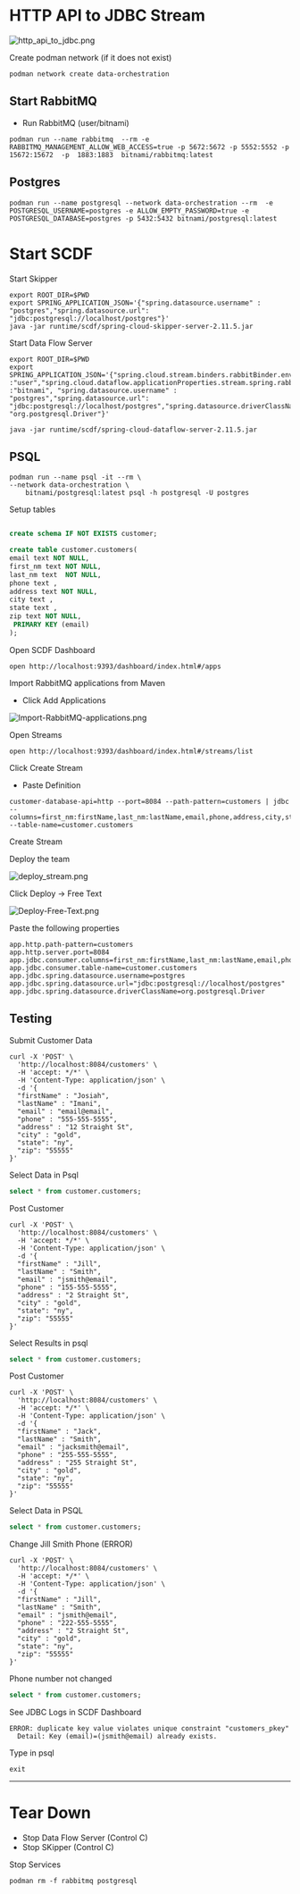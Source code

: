 # HTTP API to JDBC Stream

![http_api_to_jdbc.png](img/http_api_to_jdbc.png)


Create podman network (if it does not exist)

```shell
podman network create data-orchestration
```

## Start RabbitMQ

- Run RabbitMQ (user/bitnami)
```shell
podman run --name rabbitmq  --rm -e RABBITMQ_MANAGEMENT_ALLOW_WEB_ACCESS=true -p 5672:5672 -p 5552:5552 -p 15672:15672  -p  1883:1883  bitnami/rabbitmq:latest 
```


## Postgres

```shell
podman run --name postgresql --network data-orchestration --rm  -e POSTGRESQL_USERNAME=postgres -e ALLOW_EMPTY_PASSWORD=true -e POSTGRESQL_DATABASE=postgres -p 5432:5432 bitnami/postgresql:latest 
```

# Start SCDF



Start Skipper
```shell
export ROOT_DIR=$PWD
export SPRING_APPLICATION_JSON='{"spring.datasource.username" : "postgres","spring.datasource.url": "jdbc:postgresql://localhost/postgres"}'
java -jar runtime/scdf/spring-cloud-skipper-server-2.11.5.jar
```


Start Data Flow Server
```shell
export ROOT_DIR=$PWD
export SPRING_APPLICATION_JSON='{"spring.cloud.stream.binders.rabbitBinder.environment.spring.rabbitmq.username":"user","spring.cloud.stream.binders.rabbitBinder.environment.spring.rabbitmq.password":"bitnami","spring.rabbitmq.username":"user","spring.rabbitmq.password":"bitnami","spring.cloud.dataflow.applicationProperties.stream.spring.rabbitmq.username" :"user","spring.cloud.dataflow.applicationProperties.stream.spring.rabbitmq.password" :"bitnami", "spring.datasource.username" : "postgres","spring.datasource.url": "jdbc:postgresql://localhost/postgres","spring.datasource.driverClassName": "org.postgresql.Driver"}'

java -jar runtime/scdf/spring-cloud-dataflow-server-2.11.5.jar
```


## PSQL

```shell
podman run --name psql -it --rm \
--network data-orchestration \
    bitnami/postgresql:latest psql -h postgresql -U postgres
```


Setup tables

```sql

create schema IF NOT EXISTS customer;

create table customer.customers(
email text NOT NULL,
first_nm text NOT NULL,
last_nm text  NOT NULL,
phone text ,
address text NOT NULL,
city text ,
state text ,
zip text NOT NULL,
 PRIMARY KEY (email)
);

```

Open SCDF Dashboard


```shell
open http://localhost:9393/dashboard/index.html#/apps
```

Import RabbitMQ applications from Maven

- Click Add Applications

![Import-RabbitMQ-applications.png](img/Import-RabbitMQ-applications.png)


Open Streams

```shell
open http://localhost:9393/dashboard/index.html#/streams/list
```

Click Create Stream

- Paste Definition

```shell
customer-database-api=http --port=8084 --path-pattern=customers | jdbc --columns=first_nm:firstName,last_nm:lastName,email,phone,address,city,state,zip --table-name=customer.customers
```


Create Stream

Deploy the team

![deploy_stream.png](img/deploy_stream.png)


Click Deploy -> Free Text

![Deploy-Free-Text.png](img/Deploy-Free-Text.png)


Paste the following properties

```properties
app.http.path-pattern=customers
app.http.server.port=8084
app.jdbc.consumer.columns=first_nm:firstName,last_nm:lastName,email,phone,address,city,state,zip
app.jdbc.consumer.table-name=customer.customers
app.jdbc.spring.datasource.username=postgres
app.jdbc.spring.datasource.url="jdbc:postgresql://localhost/postgres"
app.jdbc.spring.datasource.driverClassName=org.postgresql.Driver
```


## Testing


Submit Customer Data

```shell
curl -X 'POST' \
  'http://localhost:8084/customers' \
  -H 'accept: */*' \
  -H 'Content-Type: application/json' \
  -d '{
  "firstName" : "Josiah",
  "lastName" : "Imani",
  "email" : "email@email",
  "phone" : "555-555-5555",
  "address" : "12 Straight St",
  "city" : "gold",
  "state": "ny",
  "zip": "55555"
}'
```


Select Data in Psql

```sql
select * from customer.customers;
```

Post Customer

```shell
curl -X 'POST' \
  'http://localhost:8084/customers' \
  -H 'accept: */*' \
  -H 'Content-Type: application/json' \
  -d '{
  "firstName" : "Jill",
  "lastName" : "Smith",
  "email" : "jsmith@email",
  "phone" : "155-555-5555",
  "address" : "2 Straight St",
  "city" : "gold",
  "state": "ny",
  "zip": "55555"
}'
```

Select Results in psql
```sql
select * from customer.customers;
```

Post Customer

```shell
curl -X 'POST' \
  'http://localhost:8084/customers' \
  -H 'accept: */*' \
  -H 'Content-Type: application/json' \
  -d '{
  "firstName" : "Jack",
  "lastName" : "Smith",
  "email" : "jacksmith@email",
  "phone" : "255-555-5555",
  "address" : "255 Straight St",
  "city" : "gold",
  "state": "ny",
  "zip": "55555"
}'
```

Select Data in PSQL

```sql
select * from customer.customers;

```
Change Jill Smith Phone (ERROR)

```shell
curl -X 'POST' \
  'http://localhost:8084/customers' \
  -H 'accept: */*' \
  -H 'Content-Type: application/json' \
  -d '{
  "firstName" : "Jill",
  "lastName" : "Smith",
  "email" : "jsmith@email",
  "phone" : "222-555-5555",
  "address" : "2 Straight St",
  "city" : "gold",
  "state": "ny",
  "zip": "55555"
}'
```

Phone number not changed
```sql
select * from customer.customers;

```


See JDBC Logs in SCDF Dashboard

```text
ERROR: duplicate key value violates unique constraint "customers_pkey"
  Detail: Key (email)=(jsmith@email) already exists.
```

Type in psql
```shell
exit
```


-----------------------
# Tear Down

- Stop Data Flow Server (Control C)
- Stop SKipper (Control C)

Stop Services

```shell
podman rm -f rabbitmq postgresql
```